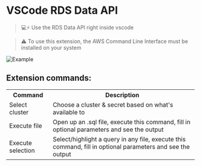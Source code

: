 # VSCode RDS Data API

> 💻⚡ Use the RDS Data API right inside vscode

> ⚠️ To use this extension, the AWS Command Line Interface must be installed on your system

![Example](https://github.com/indexsoftware/vscode-rds-data-api/video.gif?raw=true)

## Extension commands:

<table>
  <tr>
    <th>Command</th>
    <th>Description</th>
  </tr>
  <tr>
    <td>Select cluster</td>
    <td>Choose a cluster & secret based on what's available to</td>
  </tr>
  <tr>
    <td>Execute file</td>
    <td>Open up an .sql file, execute this command, fill in optional parameters and see the output</td>
  </tr>
  <tr>
    <td>Execute selection</td>
    <td>Select/highlight a query in any file, execute this command, fill in optional parameters and see the output</td>
  </tr>
</table>
